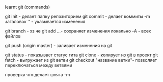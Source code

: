 learnt git (commands)


git init - делает папку репозиторием
git commit - делает коммиты
    -m загаловок
    '' - указывается изменения

git branch - хз че
git add ...- сохраняет изменения локально
    -A - всех файлов

git push (origin master) - заливает изменения на git

git status - показывает статус гита
git clone - копирует из git в проект 
git fetch - выгружает из git ветви
git checkout "название ветки"- позволяет переключаться между ветвями

проверка что делает шняга -m
